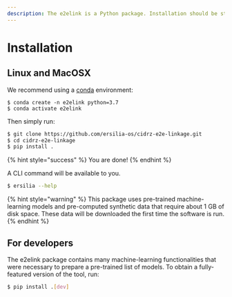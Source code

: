 ```yaml
---
description: The e2elink is a Python package. Installation should be straightforward.
---
```


# Installation

## Linux and MacOSX

We recommend using a [conda](https://docs.conda.io/en/latest/miniconda.html) environment:

```text
$ conda create -n e2elink python=3.7
$ conda activate e2elink
```

Then simply run: 

```bash
$ git clone https://github.com/ersilia-os/cidrz-e2e-linkage.git
$ cd cidrz-e2e-linkage
$ pip install .
```

{% hint style="success" %}
You are done!
{% endhint %}

A CLI command will be available to you.

```bash
$ ersilia --help
```

{% hint style="warning" %}
This package uses pre-trained machine-learning models and pre-computed synthetic data that require about 1 GB of disk space. These data will be downloaded the first time the software is run.
{% endhint %}

## For developers

The e2elink package contains many machine-learning functionalities that were necessary to prepare a pre-trained list of models. To obtain a fully-featured version of the tool, run:

```bash
$ pip install .[dev]
```

